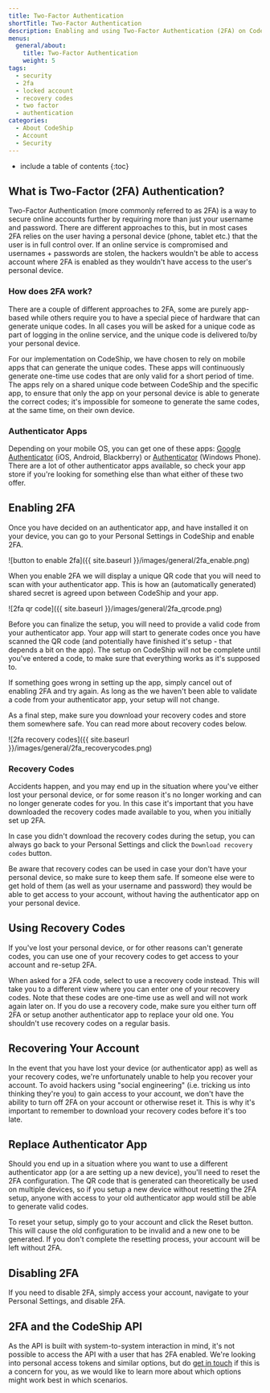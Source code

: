 ```yaml
---
title: Two-Factor Authentication
shortTitle: Two-Factor Authentication
description: Enabling and using Two-Factor Authentication (2FA) on CodeShip
menus:
  general/about:
    title: Two-Factor Authentication
    weight: 5
tags:
  - security
  - 2fa
  - locked account
  - recovery codes
  - two factor
  - authentication
categories:
  - About CodeShip
  - Account
  - Security
---
```


* include a table of contents
{:toc}

## What is Two-Factor (2FA) Authentication?

Two-Factor Authentication (more commonly referred to as 2FA) is a way to secure online accounts further by requiring more than just your username and password. There are different approaches to this, but in most cases 2FA relies on the user having a personal device (phone, tablet etc.) that the user is in full control over. If an online service is compromised and usernames + passwords are stolen, the hackers wouldn't be able to access account where 2FA is enabled as they wouldn't have access to the user's personal device.

### How does 2FA work?

There are a couple of different approaches to 2FA, some are purely app-based while others require you to have a special piece of hardware that can generate unique codes.
In all cases you will be asked for a unique code as part of logging in the online service, and the unique code is delivered to/by your personal device.

For our implementation on CodeShip, we have chosen to rely on mobile apps that can generate the unique codes. These apps will continuously generate one-time use codes that are only valid for a short period of time. The apps rely on a shared unique code between CodeShip and the specific app, to ensure that only the app on your personal device is able to generate the correct codes; it's impossible for someone to generate the same codes, at the same time, on their own device.

### Authenticator Apps

Depending on your mobile OS, you can get one of these apps: [Google Authenticator](https://support.google.com/accounts/answer/1066447) (iOS, Android, Blackberry) or [Authenticator](https://www.microsoft.com/en-us/store/p/authenticator/9wzdncrfj3rj) (Windows Phone).
There are a lot of other authenticator apps available, so check your app store if you're looking for something else than what either of these two offer.

## Enabling 2FA

Once you have decided on an authenticator app, and have installed it on your device, you can go to your Personal Settings in CodeShip and enable 2FA.

![button to enable 2fa]({{ site.baseurl }}/images/general/2fa_enable.png)

When you enable 2FA we will display a unique QR code that you will need to scan with your authenticator app. This is how an (automatically generated) shared secret is agreed upon between CodeShip and your app.

![2fa qr code]({{ site.baseurl }}/images/general/2fa_qrcode.png)

Before you can finalize the setup, you will need to provide a valid code from your authenticator app. Your app will start to generate codes once you have scanned the QR code (and potentially have finished it's setup - that depends a bit on the app). The setup on CodeShip will not be complete until you've entered a code, to make sure that everything works as it's supposed to.

If something goes wrong in setting up the app, simply cancel out of enabling 2FA and try again. As long as the we haven't been able to validate a code from your authenticator app, your setup will not change.

As a final step, make sure you download your recovery codes and store them somewhere safe. You can read more about recovery codes below.

![2fa recovery codes]({{ site.baseurl }}/images/general/2fa_recoverycodes.png)

### Recovery Codes

Accidents happen, and you may end up in the situation where you've either lost your personal device, or for some reason it's no longer working and can no longer generate codes for you. In this case it's important that you have downloaded the recovery codes made available to you, when you initially set up 2FA.

In case you didn't download the recovery codes during the setup, you can always go back to your Personal Settings and click the `Download recovery codes` button.

Be aware that recovery codes can be used in case your don't have your personal device, so make sure to keep them safe. If someone else were to get hold of them (as well as your username and password) they would be able to get access to your account, without having the authenticator app on your personal device.

## Using Recovery Codes

If you've lost your personal device, or for other reasons can't generate codes, you can use one of your recovery codes to get access to your account and re-setup 2FA.

When asked for a 2FA code, select to use a recovery code instead. This will take you to a different view where you can enter one of your recovery codes. Note that these codes are one-time use as well and will not work again later on. If you do use a recovery code, make sure you either turn off 2FA or setup another authenticator app to replace your old one. You shouldn't use recovery codes on a regular basis.

## Recovering Your Account

In the event that you have lost your device (or authenticator app) as well as your recovery codes, we're unfortunately unable to help you recover your account. To avoid hackers using "social engineering" (i.e. tricking us into thinking they're you) to gain access to your account, we don't have the ability to turn off 2FA on your account or otherwise reset it.
This is why it's important to remember to download your recovery codes before it's too late.

## Replace Authenticator App

Should you end up in a situation where you want to use a different authenticator app (or a are setting up a new device), you'll need to reset the 2FA configuration. The QR code that is generated can theoretically be used on multiple devices, so if you setup a new device without resetting the 2FA setup, anyone with access to your old authenticator app would still be able to generate valid codes.

To reset your setup, simply go to your account and click the Reset button. This will cause the old configuration to be invalid and a new one to be generated. If you don't complete the resetting process, your account will be left without 2FA.

## Disabling 2FA

If you need to disable 2FA, simply access your account, navigate to your Personal Settings, and disable 2FA.

## 2FA and the CodeShip API

As the API is built with system-to-system interaction in mind, it's not possible to access the API with a user that has 2FA enabled. We're looking into personal access tokens and similar options, but do [get in touch](https://helpdesk.codeship.com/hc/en-us/requests/new) if this is a concern for you, as we would like to learn more about which options might work best in which scenarios.
